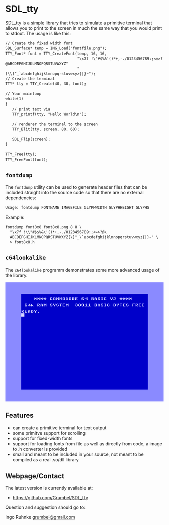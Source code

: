 SDL_tty
=======

SDL_tty is a simple library that tries to simulate a primitive
terminal that allows you to print to the screen in much the same way
that you would print to stdout. The usage is like this:

    // Create the fixed width font
    SDL_Surface* temp = IMG_Load("fontfile.png");
    TTY_Font* font = TTY_CreateFont(temp, 16, 16,
                                    "\x7f !\"#$%&'()*+,-./0123456789:;<=>?@ABCDEFGHIJKLMNOPQRSTUVWXYZ"
                                    "[\\]^_`abcdefghijklmnopqrstuvwxyz{|}~");
    // Create the terminal
    TTY* tty = TTY_Create(40, 30, font);

    // Your mainloop
    while(1)
    {
       // print text via
       TTY_printf(tty, "Hello World\n");

       // renderer the terminal to the screen
       TTY_Blit(tty, screen, 80, 60);

       SDL_Flip(screen);
    }

    TTY_Free(tty);
    TTY_FreeFont(font);

`fontdump`
----------

The `fontdump` utility can be used to generate header files that can
be included straight into the source code so that there are no
external dependencies:

	Usage: fontdump FONTNAME IMAGEFILE GLYPHWIDTH GLYPHHEIGHT GLYPHS

Example:

    fontdump font8x8 font8x8.png 8 8 \
      "\x7f !\\"#$$%&\'()*+,-./0123456789:;<=>?@\
      ABCDEFGHIJKLMNOPQRSTUVWXYZ[\]^_\`abcdefghijklmnopqrstuvwxyz{|}~" \
      > font8x8.h


`c64lookalike`
--------------

The `c64lookalike` programm demonstrates some more advanced usage of
the library.

![Screenshot of c64lookalike](https://raw.githubusercontent.com/Grumbel/SDL_tty/master/c64_screenshot.png)


Features
--------

* can create a primitive terminal for text output
* some primitve support for scrolling
* support for fixed-width fonts
* support for loading fonts from file as well as directly from code, a
  image to .h converter is provided
* small and meant to be included in your source, not meant to be compiled as
  a real .so/dll library


Webpage/Contact
---------------

The latest version is currently available at:

* https://github.com/Grumbel/SDL_tty

Question and suggestion should go to:

  Ingo Ruhnke <grumbel@gmail.com>

